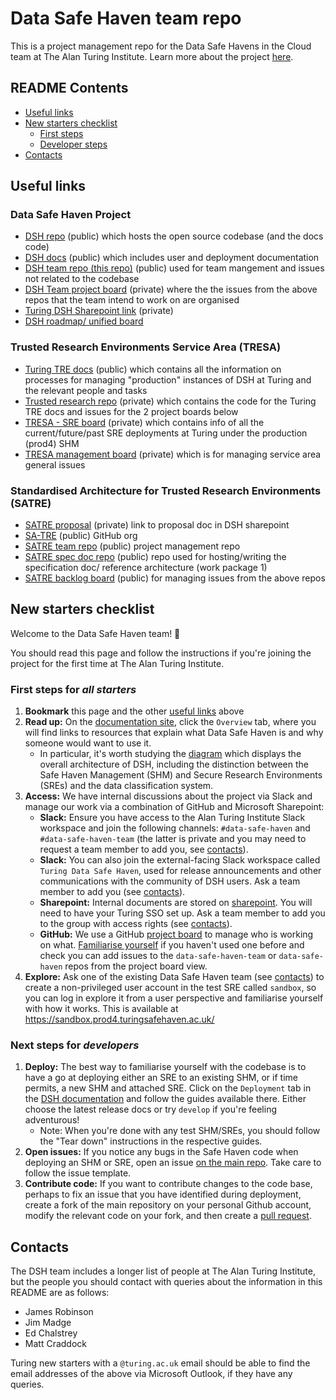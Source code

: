 # Data Safe Haven team repo

This is a project management repo for the Data Safe Havens in the Cloud team at The Alan Turing Institute. Learn more about the project [here](https://www.turing.ac.uk/research/research-projects/data-safe-havens-cloud).

## README Contents

- [Useful links](#useful-links)
- [New starters checklist](#new-starters-checklist)
    - [First steps](#first-steps-for-all-starters)
    - [Developer steps](#next-steps-for-developers)
- [Contacts](#contacts)

## Useful links

### Data Safe Haven Project

- [DSH repo](https://github.com/alan-turing-institute/data-safe-haven) (public) which hosts the open source codebase (and the docs code)
- [DSH docs](https://data-safe-haven.readthedocs.io/en/develop/index.html) (public) which includes user and deployment documentation
- [DSH team repo (this repo)](https://github.com/alan-turing-institute/data-safe-haven-team) (public) used for team mangement and issues not related to the codebase
- [DSH Team project board](https://github.com/orgs/alan-turing-institute/projects/40/views/1) (private) where the the issues from the above repos that the team intend to work on are organised
- [Turing DSH Sharepoint link](https://thealanturininstitute.sharepoint.com/sites/SafeHaven) (private)
- [DSH roadmap/ unified board](https://github.com/orgs/alan-turing-institute/projects/111/views/1)

### Trusted Research Environments Service Area (TRESA)

- [Turing TRE docs](https://alan-turing-institute.github.io/trusted-research/) (public) which contains all the information on processes for managing "production" instances of DSH at Turing and the relevant people and tasks
- [Trusted research repo](https://github.com/alan-turing-institute/trusted-research) (private) which contains the code for the Turing TRE docs and issues for the 2 project boards below
- [TRESA - SRE board](https://github.com/orgs/alan-turing-institute/projects/25/views/1?layout=board) (private) which contains info of all the current/future/past SRE deployments at Turing under the production (prod4) SHM
- [TRESA management board](https://github.com/orgs/alan-turing-institute/projects/52/views/1?layout=board) (private) which is for managing service area general issues

### Standardised Architecture for Trusted Research Environments (SATRE)

- [SATRE proposal](https://thealanturininstitute.sharepoint.com/sites/SafeHaven/Shared%20Documents/Forms/AllItems.aspx?id=%2Fsites%2FSafeHaven%2FShared%20Documents%2FExternal%20Funding%20Applications%2F2%2E0%20Applications%20%2D%20Other%20org%20as%20lead%2FDARE%20Phase%201b%2F2022%2D12%2D14%20SATRE%20Proposal%2Epdf&viewid=10151919%2Deeef%2D4a8b%2Db4c0%2D26a3b155773b&parent=%2Fsites%2FSafeHaven%2FShared%20Documents%2FExternal%20Funding%20Applications%2F2%2E0%20Applications%20%2D%20Other%20org%20as%20lead%2FDARE%20Phase%201b) (private) link to proposal doc in DSH sharepoint
- [SA-TRE](https://github.com/sa-tre) (public) GitHub org
- [SATRE team repo](https://github.com/sa-tre/satre-team) (public) project management repo
- [SATRE spec doc repo](https://github.com/sa-tre/satre-specification) (public) repo used for hosting/writing the specification doc/ reference architecture (work package 1)
- [SATRE backlog board](https://github.com/orgs/sa-tre/projects/1) (public) for managing issues from the above repos


## New starters checklist

Welcome to the Data Safe Haven team! 🎉

You should read this page and follow the instructions if you're joining the project for the first time at The Alan Turing Institute.

### First steps for *all starters*

1. **Bookmark** this page and the other [useful links](#useful-links) above
2. **Read up:** On the [documentation site](https://data-safe-haven.readthedocs.io/en/develop/index.html), click the `Overview` tab, where you will find links to resources that explain what Data Safe Haven is and why someone would want to use it.
    - In particular, it's worth studying the [diagram](https://figshare.com/articles/poster/Data_Safe_Havens_in_the_Cloud/11815224) which displays the overall architecture of DSH, including the distinction between the Safe Haven Management (SHM) and Secure Research Environments (SREs) and the data classification system.
3. **Access:** We have internal discussions about the project via Slack and manage our work via a combination of GitHub and Microsoft Sharepoint:
    - **Slack:** Ensure you have access to the Alan Turing Institute Slack workspace and join the following channels: `#data-safe-haven` and `#data-safe-haven-team` (the latter is private and you may need to request a team member to add you, see [contacts](#contacts)).
    - **Slack:** You can also join the external-facing Slack workspace called `Turing Data Safe Haven`, used for release announcements and other communications with the community of DSH users. Ask a team member to add you (see [contacts](#contacts)).
    - **Sharepoint:** Internal documents are stored on [sharepoint](https://thealanturininstitute.sharepoint.com/sites/SafeHaven). You will need to have your Turing SSO set up. Ask a team member to add you to the group with access rights (see [contacts](#contacts)).
    - **GitHub:** We use a GitHub [project board](https://github.com/orgs/alan-turing-institute/projects/40/views/1) to manage who is working on what. [Familiarise yourself](https://docs.github.com/en/github-ae@latest/issues/organizing-your-work-with-project-boards/managing-project-boards/about-project-boards) if you haven't used one before and check you can add issues to the `data-safe-haven-team` or `data-safe-haven` repos from the project board view.
4. **Explore:** Ask one of the existing Data Safe Haven team (see [contacts](#contacts)) to create a non-privileged user account in the test SRE called `sandbox`, so you can log in explore it from a user perspective and familiarise yourself with how it works. This is available at https://sandbox.prod4.turingsafehaven.ac.uk/

### Next steps for *developers*

1. **Deploy:** The best way to familiarise yourself with the codebase is to have a go at deploying either an SRE to an existing SHM, or if time permits, a new SHM and attached SRE. Click on the `Deployment` tab in the [DSH documentation](https://data-safe-haven.readthedocs.io/en/develop/index.html) and follow the guides available there. Either choose the latest release docs or try `develop` if you're feeling adventurous!
    - Note: When you're done with any test SHM/SREs, you should follow the "Tear down" instructions in the respective guides.
2. **Open issues:** If you notice any bugs in the Safe Haven code when deploying an SHM or SRE, open an issue [on the main repo](https://github.com/alan-turing-institute/data-safe-haven/issues). Take care to follow the issue template.
3. **Contribute code:** If you want to contribute changes to the code base, perhaps to fix an issue that you have identified during deployment, create a fork of the main repository on your personal Github account, modify the relevant code on your fork, and then create a [pull request](https://github.com/alan-turing-institute/data-safe-haven/pulls).

## Contacts

The DSH team includes a longer list of people at The Alan Turing Institute, but the people you should contact with queries about the information in this README are as follows:

- James Robinson
- Jim Madge
- Ed Chalstrey
- Matt Craddock

Turing new starters with a `@turing.ac.uk` email should be able to find the email addresses of the above via Microsoft Outlook, if they have any queries.
